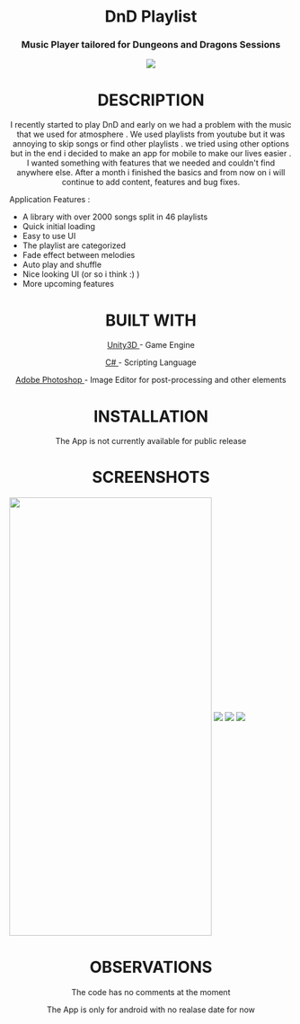 <h1 align="center">DnD Playlist</h1>

<h3 align="center"> Music Player tailored for Dungeons and Dragons Sessions </h3>
<p align="center">
  <img  src="https://i.imgur.com/hF6rNPW.png">
</p>
<h1 align="center">DESCRIPTION</h1>
<p align="center">I recently started to play DnD and early on we had a problem with the music that we used for atmosphere . We used  playlists from youtube but it was annoying to skip songs or find other playlists . we tried using other options but in the end i decided to make an app for mobile to make our lives easier . I wanted something with features that we needed and couldn't find anywhere else.
After a month i finished the basics and from now on i will continue to add content, features and bug fixes.  </p>
<p>Application Features : </p>


*  A library with over 2000 songs split in 46 playlists
*  Quick initial loading
*  Easy to use UI
*  The playlist are categorized
*  Fade effect between melodies
*  Auto play and shuffle
*  Nice looking UI (or so i think :) )
*  More upcoming features
<h1 align="center">BUILT WITH</h1>
 <p align="center">  <a href="https://unity3d.com/">Unity3D </a>- Game Engine</p>
 <p align="center" >  <a href="https://docs.microsoft.com/en-us/dotnet/csharp/programming-guide/">C# </a>- Scripting Language</p>
   <p align="center"> <a href="http://www.adobe.com/ro/products/photoshop.html?promoid=GXWFR">Adobe Photoshop </a>- Image Editor for post-processing and other elements</p>



<h1 align="center">INSTALLATION</h1>
<p align="center">The App is not currently available for public release</p>
<h1 align="center">SCREENSHOTS</h1>
<img src="https://imgur.com/PexYPM9.png" align="center" width="360" height="780">
<img src="https://imgur.com/QWtctLS.png" align="center">
<img src="https://imgur.com/OH9gjLT.png" align="center">
<img src="https://imgur.com/Xv72Hjx.png" align="center">

<h1 align="center">OBSERVATIONS</h1>
<p align="center">The code has no comments at the moment</p>
<p align="center">The App is only for android with no realase date for now</p>







